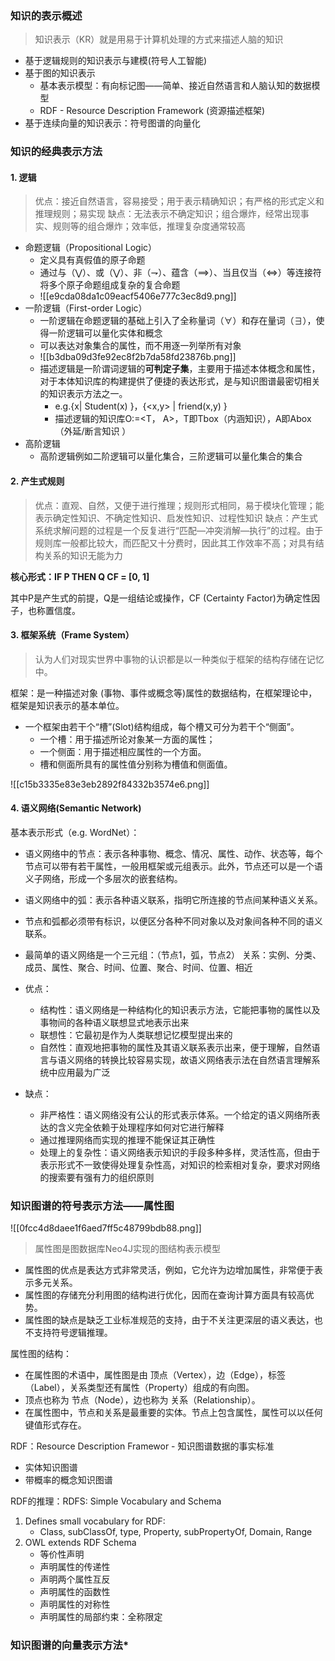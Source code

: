 ### 知识的表示概述

> 知识表示（KR）就是用易于计算机处理的方式来描述人脑的知识

- 基于逻辑规则的知识表示与建模(符号人工智能)
- 基于图的知识表示
	- 基本表示模型：有向标记图——简单、接近自然语言和人脑认知的数据模型
	- RDF - Resource Description Framework (资源描述框架)
- 基于连续向量的知识表示：符号图谱的向量化
### 知识的经典表示方法

#### 1. 逻辑

>优点：接近自然语言，容易接受；用于表示精确知识；有严格的形式定义和推理规则；易实现
>缺点：无法表示不确定知识；组合爆炸，经常出现事实、规则等的组合爆炸；效率低，推理复杂度通常较高

- 命题逻辑（Propositional Logic）
	- 定义具有真假值的原子命题
	- 通过与（⋁）、或（⋁）、非（⇁）、蕴含（⟹）、当且仅当（⇔）等连接符将多个原子命题组成复杂的复合命题
	- ![[e9cda08da1c09eacf5406e777c3ec8d9.png]]
- 一阶逻辑（First-order Logic）
	- 一阶逻辑在命题逻辑的基础上引入了全称量词（∀）和存在量词（∃），使得一阶逻辑可以量化实体和概念
	- 可以表达对象集合的属性，而不用逐一列举所有对象
	- ![[b3dba09d3fe92ec8f2b7da58fd23876b.png]]
	- 描述逻辑是一阶谓词逻辑的**可判定子集**，主要用于描述本体概念和属性，对于本体知识库的构建提供了便捷的表达形式，是与知识图谱最密切相关的知识表示方法之一。
		- e.g.{x| Student(x) }，{<x,y> | friend(x,y) }
		- 描述逻辑的知识库O:=<T， A>，T即Tbox（内涵知识），A即Abox（外延/断言知识 ）
- 高阶逻辑
	- 高阶逻辑例如二阶逻辑可以量化集合，三阶逻辑可以量化集合的集合
#### 2. 产生式规则

> 优点：直观、自然，又便于进行推理；规则形式相同，易于模块化管理；能表示确定性知识、不确定性知识、启发性知识、过程性知识
> 缺点：产生式系统求解问题的过程是一个反复进行“匹配—冲突消解—执行”的过程。由于规则库一般都比较大，而匹配又十分费时，因此其工作效率不高；对具有结构关系的知识无能为力

**核心形式：IF P THEN Q CF = [0, 1]**

其中P是产生式的前提，Q是⼀组结论或操作，CF (Certainty Factor)为确定性因子，也称置信度。

#### 3. 框架系统（Frame System）

> 认为人们对现实世界中事物的认识都是以⼀种类似于框架的结构存储在记忆中。

框架：是⼀种描述对象 (事物、事件或概念等)属性的数据结构，在框架理论中，框架是知识表示的基本单位。

- ⼀个框架由若干个“槽”(Slot)结构组成，每个槽又可分为若干个“侧⾯”。
	- ⼀个槽：用于描述所论对象某⼀方面的属性；
	- ⼀个侧面：用于描述相应属性的⼀个方面。
	- 槽和侧面所具有的属性值分别称为槽值和侧面值。

![[c15b3335e83e3eb2892f84332b3574e6.png]]

#### 4. 语义网络(Semantic Network)

基本表示形式（e.g. WordNet）：
- 语义网络中的节点：表示各种事物、概念、情况、属性、动作、状态等，每个节点可以带有若干属性，⼀般用框架或元组表示。此外，节点还可以是⼀个语义子网络，形成⼀个多层次的嵌套结构。
- 语义网络中的弧：表示各种语义联系，指明它所连接的节点间某种语义关系。
- 节点和弧都必须带有标识，以便区分各种不同对象以及对象间各种不同的语义联系。
- 最简单的语义网络是⼀个三元组：（节点1，弧，节点2）
关系：实例、分类、成员、属性、聚合、时间、位置、聚合、时间、位置、相近

- 优点：
	- 结构性：语义网络是一种结构化的知识表示方法，它能把事物的属性以及事物间的各种语义联想显式地表示出来
	- 联想性：它最初是作为人类联想记忆模型提出来的
	- 自然性：直观地把事物的属性及其语义联系表示出来，便于理解，自然语言与语义网络的转换比较容易实现，故语义网络表示法在自然语言理解系统中应用最为广泛
- 缺点：
	- 非严格性：语义网络没有公认的形式表示体系。一个给定的语义网络所表达的含义完全依赖于处理程序如何对它进行解释
	- 通过推理网络而实现的推理不能保证其正确性
	- 处理上的复杂性：语义网络表示知识的手段多种多样，灵活性高，但由于表示形式不一致使得处理复杂性高，对知识的检索相对复杂，要求对网络的搜索要有强有力的组织原则

### 知识图谱的符号表示方法——属性图

![[0fcc4d8daee1f6aed7ff5c48799bdb88.png]]
>属性图是图数据库Neo4J实现的图结构表示模型
- 属性图的优点是表达方式非常灵活，例如，它允许为边增加属性，非常便于表示多元关系。
- 属性图的存储充分利用图的结构进行优化，因而在查询计算方面具有较高优势。
- 属性图的缺点是缺乏工业标准规范的支持，由于不关注更深层的语义表达，也不支持符号逻辑推理。

属性图的结构：
- 在属性图的术语中，属性图是由 顶点（Vertex），边（Edge），标签（Label），关系类型还有属性（Property）组成的有向图。
- 顶点也称为 节点（Node），边也称为 关系（Relationship）。
- 在属性图中，节点和关系是最重要的实体。节点上包含属性，属性可以以任何键值形式存在。

RDF：Resource Description Framewor - 知识图谱数据的事实标准
- 实体知识图谱
- 带概率的概念知识图谱

RDF的推理：RDFS: Simple Vocabulary and Schema
1. Defines small vocabulary for RDF:
	- Class, subClassOf, type, Property, subPropertyOf, Domain, Range
2. OWL extends RDF Schema
	- 等价性声明
	- 声明属性的传递性
	- 声明两个属性互反
	- 声明属性的函数性
	- 声明属性的对称性
	- 声明属性的局部约束：全称限定

### 知识图谱的向量表示方法*
